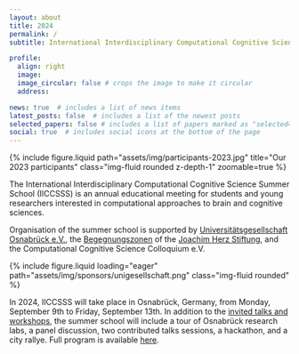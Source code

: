 ```yaml
---
layout: about
title: 2024
permalink: /
subtitle: International Interdisciplinary Computational Cognitive Science Summer School

profile:
  align: right
  image: 
  image_circular: false # crops the image to make it circular
  address: 

news: true  # includes a list of news items
latest_posts: false  # includes a list of the newest posts
selected_papers: false # includes a list of papers marked as "selected={true}"
social: true  # includes social icons at the bottom of the page
---
```


<div class="row mt-3">
    <div class="col-sm mt-3 mt-md-0">
        {% include figure.liquid path="assets/img/participants-2023.jpg" title="Our 2023 participants" class="img-fluid rounded z-depth-1" zoomable=true %}
    </div>
</div>

The International Interdisciplinary Computational Cognitive Science Summer School (IICCSSS) is an annual educational meeting for students and young researchers interested in computational approaches to brain and cognitive sciences.

Organisation of the summer school is supported by [Universitätsgesellschaft Osnabrück e.V.](https://www.uni-osnabrueck.de/universitaet/foerderung-und-sponsoring/kreis-der-foerderer/universitaetsgesellschaft/), the [Begegnungszonen](https://www.joachim-herz-stiftung.de/was-wir-tun/naturwissenschaften-begreifen/wissenschaftlicher-nachwuchs/begegnungszonen) of the [Joachim Herz Stiftung](https://www.joachim-herz-stiftung.de/en), and the Computational Cognitive Science Colloquium e.V.

<div class="row mt-1">
    <div class="col-lg-6 col-sm-6 m-auto">
      {% include figure.liquid loading="eager" path="assets/img/sponsors/unigesellschaft.png" class="img-fluid rounded" %}
    </div>
</div>

In 2024, IICCSSS will take place in Osnabrück, Germany, from Monday, September 9th to Friday, September 13th.
In addition to the [invited talks and workshops](/speakers/), the summer school will include a tour of Osnabrück research labs, a panel discussion, two contributed talks sessions, a hackathon, and a city rallye. Full program is available [here](/program/).